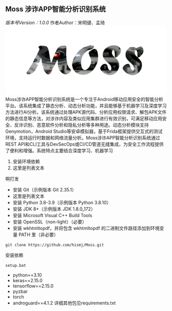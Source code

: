 ## Moss 涉诈APP智能分析识别系统
*版本号Version：1.0.0*
作者Author：宋明键、孟琦
![Moss](https://raw.githubusercontent.com/hismj/Moss/master/mobsf/static/img/moss_logo.png)
Moss涉诈APP智能分析识别系统是一个专注于Android移动应用安全的智能分析平台。该系统集成了静态分析、动态分析功能，并且能够基于机器学习及深度学习方法进行AI分析。该系统通过处理APK源代码、分析应用权限请求、解包APK文件的静态信息等方法，对涉诈内容及类似应用集群进行有效识别，可满足移动应用安全、反诈识别、恶意软件分析和隐私分析等多种用途。动态分析模块支持Genymotion，Android Studio等安卓模拟器，基于Frida框架提供交互式的测试环境，支持运行时数据和网络流量分析。Moss涉诈APP智能分析识别系统通过REST API和CLI工具与DevSecOps或CI/CD管道无缝集成，为安全工作流程提供了便利和增强。系统特点主要结合深度学习、机器学习

 1. 安装环境依赖
 2. 这里是列表文本

啊打发




 - 安装 Git（示例版本 Git 2.35.1）
 - 这里是列表文本
 - 安装 Python 3.8-3.9（示例版本 Python 3.8.10）
 - 安装 JDK 8+（示例版本 JDK 1.8.0_172）
 - 安装 Microsoft Visual C++ Build Tools
 - 安装 OpenSSL（non-light）（必要）
 - 安装 wkhtmltopdf，并将包含 wkhtmltopdf 的二进制文件路径添加到环境变量 PATH 里（非必要）

```
git clone https://github.com/hismj/Moss.git
```
安装依赖
```
setup.bat
```

 - python==3.10
 - keras==2.15.0
 - tensorflow==2.15.0
 - pyzbar
 - torch
 - androguard==4.1.2
详细其他包见requirements.txt




<!--stackedit_data:
eyJoaXN0b3J5IjpbMjA3MTQ2MzkyNywxNzE1MzE4MTA0LDEwMD
g1Mjc0ODAsLTEyMTgxODEzMTAsMzMwNDMyMDQ2XX0=
-->